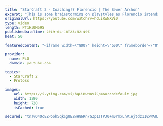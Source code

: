 ```yaml
---
title: "StarCraft 2 - Coaching!? Florencio | The Sewer Archon"
excerpt: "This is some brainstorming on playstyles as Florencio intends to play offraces/all races  Florencios Twitch: https://www.twitch.tv/flol2encio Florencios Youtube: https://www.youtube.com/channel/UCPVDzgavABEYvzf6ABjgSVA Florencios Twitter: https://twitter.com/craft_dank   Got some awesome Florencio fan"
originalUrl: https://youtube.com/watch?v=hqLiRwNXVi0
type: video
length: PT1H30M59S
publishedDateTime: 2019-04-16T23:52:49Z
heat: 50

featuredContent: "<iframe width=\"800\" height=\"500\" frameborder=\"0\" src=\"https://www.youtube.com/embed/hqLiRwNXVi0\" allow=\"accelerometer; autoplay; encrypted-media; gyroscope; picture-in-picture\" allowfullscreen></iframe>"

provider:
  name: PiG
  domain: youtube.com

topics:
  - StarCraft 2
  - Protoss

images:
  - url: https://i.ytimg.com/vi/hqLiRwNXVi0/maxresdefault.jpg
    width: 1280
    height: 720
    isCached: true

secured: "tnavO4OcEZPooh5qkagUEZwH86Rn/GZp1JTPJ0+m0YmxLhV1ejtdz1IwxWAUJ0Htu+q+9g5OiWV4FnlN1joCi4OLRxvlbjOsWNt6WI/0VUL8kAEEX7dd+F9HnidahvLP1BecG4URt63QbqKecokCVejuTmZ4a6mll9eJPRBIcf6Ac5W//vLw8kcjAXwl8Whz3JN2OB6wC1Mx8ER6jJH2aFUUMGCIbWsGKSjopWg54ijCGEOYDwAniUJgOVBg0ByAilTWdi5hsl9ND/2cXW9/OVtpO3bBiLGTlNCylSWRiLfmVXrHQenJ+iDC5QTW+Fayy+NeSdBW0jPg79Ug9xnDkg1XoeQz2gUq5ZnHWzMYMjfa0xiqAliqIHHgNUSgQcjyo+DcWbzMvLXVijOdK2cUrzlScM6Xe0UhCl3QcX9R78g=;HtPowWaE4zaJM43VIniZhQ=="
---
```


